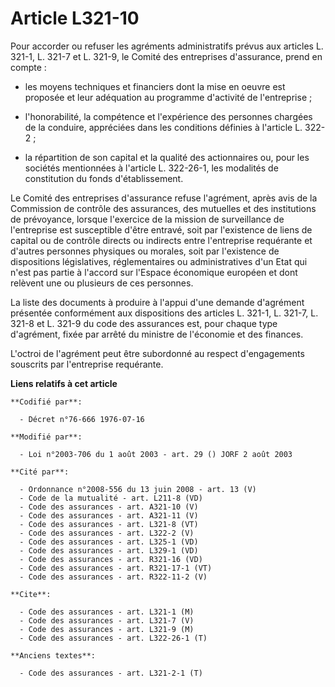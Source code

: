 # Article L321-10

Pour accorder ou refuser les agréments administratifs prévus aux articles L. 321-1, L. 321-7 et L. 321-9, le Comité des
entreprises d'assurance, prend en compte :

- les moyens techniques et financiers dont la mise en oeuvre est proposée et leur adéquation au programme d'activité de
l'entreprise ;

- l'honorabilité, la compétence et l'expérience des personnes chargées de la conduire, appréciées dans les conditions
définies à l'article L. 322-2 ;

- la répartition de son capital et la qualité des actionnaires ou, pour les sociétés mentionnées à l'article L. 322-26-1, les
modalités de constitution du fonds d'établissement.

Le Comité des entreprises d'assurance refuse l'agrément, après avis de la Commission de contrôle des assurances, des
mutuelles et des institutions de prévoyance, lorsque l'exercice de la mission de surveillance de l'entreprise est susceptible
d'être entravé, soit par l'existence de liens de capital ou de contrôle directs ou indirects entre l'entreprise requérante et
d'autres personnes physiques ou morales, soit par l'existence de dispositions législatives, réglementaires ou administratives
d'un Etat qui n'est pas partie à l'accord sur l'Espace économique européen et dont relèvent une ou plusieurs de ces
personnes.

La liste des documents à produire à l'appui d'une demande d'agrément présentée conformément aux dispositions des articles L.
321-1, L. 321-7, L. 321-8 et L. 321-9 du code des assurances est, pour chaque type d'agrément, fixée par arrêté du ministre
de l'économie et des finances.

L'octroi de l'agrément peut être subordonné au respect d'engagements souscrits par l'entreprise requérante.

**Liens relatifs à cet article**

	**Codifié par**:

	  - Décret n°76-666 1976-07-16

	**Modifié par**:

	  - Loi n°2003-706 du 1 août 2003 - art. 29 () JORF 2 août 2003

	**Cité par**:

	  - Ordonnance n°2008-556 du 13 juin 2008 - art. 13 (V)
	  - Code de la mutualité - art. L211-8 (VD)
	  - Code des assurances - art. A321-10 (V)
	  - Code des assurances - art. A321-11 (V)
	  - Code des assurances - art. L321-8 (VT)
	  - Code des assurances - art. L322-2 (V)
	  - Code des assurances - art. L325-1 (VD)
	  - Code des assurances - art. L329-1 (VD)
	  - Code des assurances - art. R321-16 (VD)
	  - Code des assurances - art. R321-17-1 (VT)
	  - Code des assurances - art. R322-11-2 (V)

	**Cite**:

	  - Code des assurances - art. L321-1 (M)
	  - Code des assurances - art. L321-7 (V)
	  - Code des assurances - art. L321-9 (M)
	  - Code des assurances - art. L322-26-1 (T)

	**Anciens textes**:

	  - Code des assurances - art. L321-2-1 (T)
